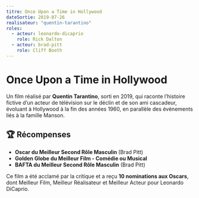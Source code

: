 ```yaml
---
titre: Once Upon a Time in Hollywood
dateSortie: 2019-07-26
realisateur: "quentin-tarantino"
roles:
  - acteur: leonardo-dicaprio
    role: Rick Dalton
  - acteur: brad-pitt
    role: Cliff Booth
---
```


# Once Upon a Time in Hollywood

Un film réalisé par **Quentin Tarantino**, sorti en 2019, qui raconte l’histoire fictive d’un acteur de télévision sur le déclin et de son ami cascadeur, évoluant à Hollywood à la fin des années 1960, en parallèle des événements liés à la famille Manson.

## 🏆 Récompenses

- **Oscar du Meilleur Second Rôle Masculin** (Brad Pitt)
- **Golden Globe du Meilleur Film - Comédie ou Musical**
- **BAFTA du Meilleur Second Rôle Masculin** (Brad Pitt)

Ce film a été acclamé par la critique et a reçu **10 nominations aux Oscars**, dont Meilleur Film, Meilleur Réalisateur et Meilleur Acteur pour Leonardo DiCaprio.

